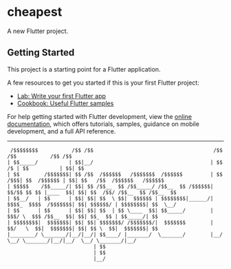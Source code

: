 # cheapest

A new Flutter project.

## Getting Started

This project is a starting point for a Flutter application.

A few resources to get you started if this is your first Flutter project:

- [Lab: Write your first Flutter app](https://docs.flutter.dev/get-started/codelab)
- [Cookbook: Useful Flutter samples](https://docs.flutter.dev/cookbook)

For help getting started with Flutter development, view the
[online documentation](https://docs.flutter.dev/), which offers tutorials,
samples, guidance on mobile development, and a full API reference.

---

```
 /$$$$$$$$           /$$ /$$                                       /$$      /$$           /$$ /$$                          
| $$_____/          | $$|__/                                      | $$  /$ | $$          | $$| $$                          
| $$        /$$$$$$$| $$ /$$  /$$$$$$   /$$$$$$$  /$$$$$$         | $$ /$$$| $$  /$$$$$$ | $$| $$   /$$  /$$$$$$   /$$$$$$ 
| $$$$$    /$$_____/| $$| $$ /$$__  $$ /$$_____/ /$$__  $$ /$$$$$$| $$/$$ $$ $$ |____  $$| $$| $$  /$$/ /$$__  $$ /$$__  $$
| $$__/   | $$      | $$| $$| $$  \ $$|  $$$$$$ | $$$$$$$$|______/| $$$$_  $$$$  /$$$$$$$| $$| $$$$$$/ | $$$$$$$$| $$  \__/
| $$      | $$      | $$| $$| $$  | $$ \____  $$| $$_____/        | $$$/ \  $$$ /$$__  $$| $$| $$_  $$ | $$_____/| $$      
| $$$$$$$$|  $$$$$$$| $$| $$| $$$$$$$/ /$$$$$$$/|  $$$$$$$        | $$/   \  $$|  $$$$$$$| $$| $$ \  $$|  $$$$$$$| $$      
|________/ \_______/|__/|__/| $$____/ |_______/  \_______/        |__/     \__/ \_______/|__/|__/  \__/ \_______/|__/      
                            | $$                                                                                           
                            | $$                                                                                           
                            |__/                                                                                           
```